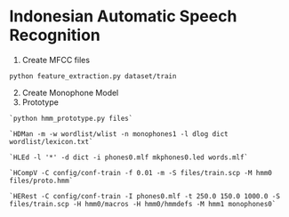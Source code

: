 # Indonesian Automatic Speech Recognition

1. Create MFCC files
  
  `python feature_extraction.py dataset/train`

2. Create Monophone Model
  1. Prototype
  
    `python hmm_prototype.py files`
    
    `HDMan -m -w wordlist/wlist -n monophones1 -l dlog dict wordlist/lexicon.txt`
	
	`HLEd -l '*' -d dict -i phones0.mlf mkphones0.led words.mlf`

    `HCompV -C config/conf-train -f 0.01 -m -S files/train.scp -M hmm0 files/proto.hmm`
    
    `HERest -C config/conf-train -I phones0.mlf -t 250.0 150.0 1000.0 -S files/train.scp -H hmm0/macros -H hmm0/hmmdefs -M hmm1 monophones0`



    
